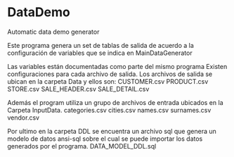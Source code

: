 # DataDemo
Automatic data demo generator

Este programa genera un set de tablas de salida de acuerdo a la configuración de variables que se indica en MainDataGenerator

Las variables están documentadas como parte del mismo programa
Existen configuraciones para cada archivo de salida.
Los archivos de salida se ubican en la carpeta Data y ellos son:
CUSTOMER.csv
PRODUCT.csv
STORE.csv
SALE_HEADER.csv
SALE_DETAIL.csv

Además el program utiliza un grupo de archivos de entrada ubicados en la Carpeta InputData.
categories.csv
cities.csv
names.csv
surnames.csv
vendor.csv

Por ultimo en la carpeta DDL se encuentra un archivo sql que genera un modelo de datos ansi-sql sobre el cual se puede importar los datos generados por el programa.
DATA_MODEL_DDL.sql


